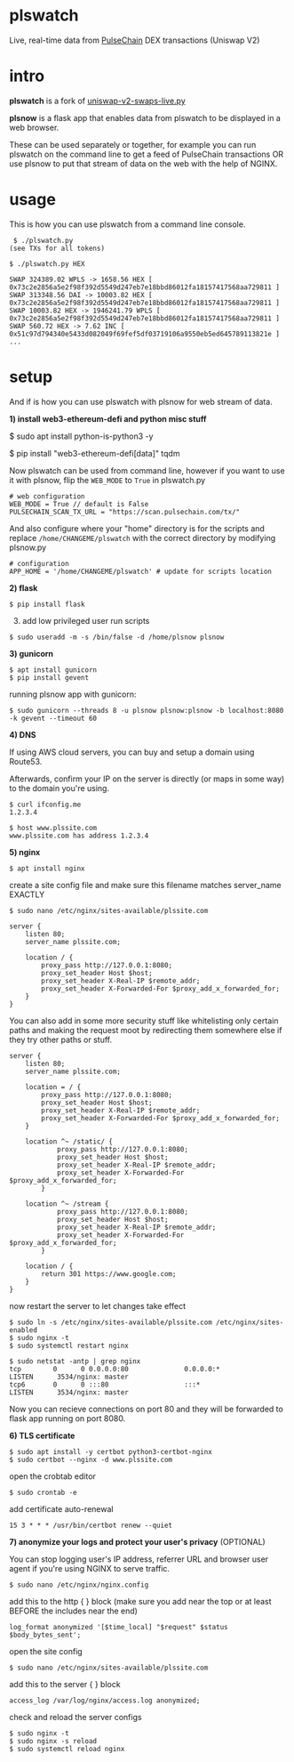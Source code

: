 # plswatch
Live, real-time data from [PulseChain](https://www.pulsechain.com) DEX transactions (Uniswap V2)

# intro
**plswatch** is a fork of [uniswap-v2-swaps-live.py](https://github.com/tradingstrategy-ai/web3-ethereum-defi/blob/master/scripts/uniswap-v2-swaps-live.py)

**plsnow** is a flask app that enables data from plswatch to be displayed in a web browser.

These can be used separately or together, for example you can run plswatch on the command line to get a feed of PulseChain transactions OR use plsnow to put that stream of data on the web with the help of NGINX.

# usage
This is how you can use plswatch from a command line console.

```
 $ ./plswatch.py
(see TXs for all tokens)

$ ./plswatch.py HEX

SWAP 324389.02 WPLS -> 1658.56 HEX [ 0x73c2e2856a5e2f98f392d5549d247eb7e18bbd86012fa18157417568aa729811 ]
SWAP 313348.56 DAI -> 10003.82 HEX [ 0x73c2e2856a5e2f98f392d5549d247eb7e18bbd86012fa18157417568aa729811 ]
SWAP 10003.82 HEX -> 1946241.79 WPLS [ 0x73c2e2856a5e2f98f392d5549d247eb7e18bbd86012fa18157417568aa729811 ]
SWAP 560.72 HEX -> 7.62 INC [ 0x51c97d794340e5433d082049f69fef5df03719106a9550eb5ed645789113821e ]
...
```

# setup
And if is how you can use plswatch with plsnow for web stream of data.

**1) install web3-ethereum-defi and python misc stuff**

$ sudo apt install python-is-python3 -y

$ pip install "web3-ethereum-defi[data]" tqdm

Now plswatch can be used from command line, however if you want to use it with plsnow, flip the `WEB_MODE` to `True` in plswatch.py

```
# web configuration
WEB_MODE = True // default is False
PULSECHAIN_SCAN_TX_URL = "https://scan.pulsechain.com/tx/"
```

And also configure where your "home" directory is for the scripts and replace `/home/CHANGEME/plswatch` with the correct directory by modifying plsnow.py

```
# configuration
APP_HOME = '/home/CHANGEME/plswatch' # update for scripts location
```

**2) flask**

`$ pip install flask`

3) add low privileged user run scripts

`$ sudo useradd -m -s /bin/false -d /home/plsnow plsnow`

**3) gunicorn**

```
$ apt install gunicorn
$ pip install gevent
```

running plsnow app with gunicorn:

`$ sudo gunicorn --threads 8 -u plsnow plsnow:plsnow -b localhost:8080 -k gevent --timeout 60`

**4) DNS**

If using AWS cloud servers, you can buy and setup a domain using Route53.

Afterwards, confirm your IP on the server is directly (or maps in some way) to the domain you're using.

```
$ curl ifconfig.me
1.2.3.4

$ host www.plssite.com
www.plssite.com has address 1.2.3.4
```

**5) nginx**

`$ apt install nginx`

create a site config file and make sure this filename matches server_name EXACTLY

`$ sudo nano /etc/nginx/sites-available/plssite.com`

```
server {
    listen 80;
    server_name plssite.com;

	location / {
	    proxy_pass http://127.0.0.1:8080;
	    proxy_set_header Host $host;
	    proxy_set_header X-Real-IP $remote_addr;
	    proxy_set_header X-Forwarded-For $proxy_add_x_forwarded_for;
	}
}
```

You can also add in some more security stuff like whitelisting only certain paths and making the request moot by redirecting them somewhere else if they try other paths or stuff.

```
server {
    listen 80;
    server_name plssite.com;

	location = / {
	    proxy_pass http://127.0.0.1:8080;
	    proxy_set_header Host $host;
	    proxy_set_header X-Real-IP $remote_addr;
	    proxy_set_header X-Forwarded-For $proxy_add_x_forwarded_for;
	}

	location ^~ /static/ {
            proxy_pass http://127.0.0.1:8080;
            proxy_set_header Host $host;
            proxy_set_header X-Real-IP $remote_addr;
            proxy_set_header X-Forwarded-For $proxy_add_x_forwarded_for;
        }

	location ^~ /stream {
            proxy_pass http://127.0.0.1:8080;
            proxy_set_header Host $host;
            proxy_set_header X-Real-IP $remote_addr;
            proxy_set_header X-Forwarded-For $proxy_add_x_forwarded_for;
        }

	location / {
	    return 301 https://www.google.com;
	}
}
```

now restart the server to let changes take effect

```
$ sudo ln -s /etc/nginx/sites-available/plssite.com /etc/nginx/sites-enabled
$ sudo nginx -t
$ sudo systemctl restart nginx

$ sudo netstat -antp | grep nginx
tcp        0      0 0.0.0.0:80              0.0.0.0:*               LISTEN      3534/nginx: master  
tcp6       0      0 :::80                   :::*                    LISTEN      3534/nginx: master  
```

Now you can recieve connections on port 80 and they will be forwarded to flask app running on port 8080.

**6) TLS certificate**
```
$ sudo apt install -y certbot python3-certbot-nginx
$ sudo certbot --nginx -d www.plssite.com
```

open the crobtab editor

`$ sudo crontab -e`

add certificate auto-renewal

`15 3 * * * /usr/bin/certbot renew --quiet`

**7) anonymize your logs and protect your user's privacy** (OPTIONAL)

You can stop logging user's IP address, referrer URL and browser user agent if you're using NGINX to serve traffic.

`$ sudo nano /etc/nginx/nginx.config`

add this to the http { } block (make sure you add near the top or at least BEFORE the includes near the end)

`log_format anonymized '[$time_local] "$request" $status $body_bytes_sent';`
                      
open the site config

`$ sudo nano /etc/nginx/sites-available/plssite.com`

add this to the server { } block

`access_log /var/log/nginx/access.log anonymized;`

check and reload the server configs
```
$ sudo nginx -t
$ sudo nginx -s reload
$ sudo systemctl reload nginx
```
